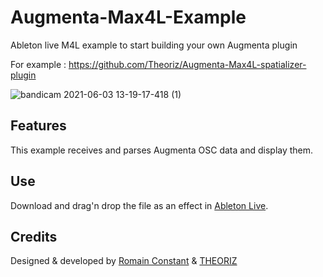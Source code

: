# Augmenta-Max4L-Example

Ableton live M4L example to start building your own Augmenta plugin

For example : https://github.com/Theoriz/Augmenta-Max4L-spatializer-plugin

![bandicam 2021-06-03 13-19-17-418 (1)](https://user-images.githubusercontent.com/5172593/120638424-61230b80-c470-11eb-8273-b7acc8b0082a.gif)

## Features

This example receives and parses Augmenta OSC data and display them.

## Use

Download and drag'n drop the file as an effect in [Ableton Live](https://www.ableton.com/).

## Credits

Designed & developed by [Romain Constant](www.romainconstant.com) & [THEORIZ](www.theoriz.com)
